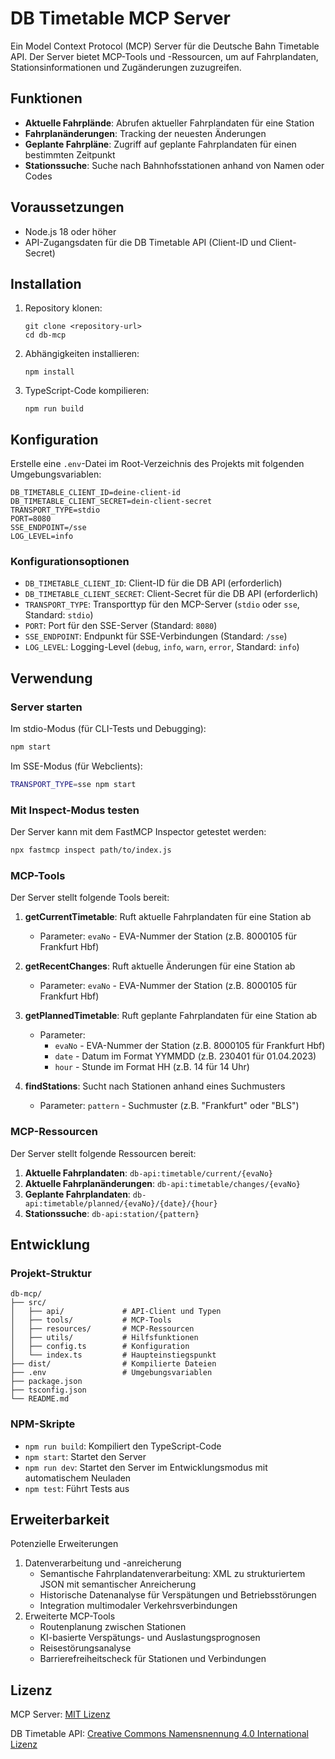 # DB Timetable MCP Server

Ein Model Context Protocol (MCP) Server für die Deutsche Bahn Timetable API. Der Server bietet MCP-Tools und -Ressourcen, um auf Fahrplandaten, Stationsinformationen und Zugänderungen zuzugreifen.

## Funktionen

- **Aktuelle Fahrplände**: Abrufen aktueller Fahrplandaten für eine Station
- **Fahrplanänderungen**: Tracking der neuesten Änderungen
- **Geplante Fahrpläne**: Zugriff auf geplante Fahrplandaten für einen bestimmten Zeitpunkt
- **Stationssuche**: Suche nach Bahnhofsstationen anhand von Namen oder Codes

## Voraussetzungen

- Node.js 18 oder höher
- API-Zugangsdaten für die DB Timetable API (Client-ID und Client-Secret)

## Installation

1. Repository klonen:
   ```
   git clone <repository-url>
   cd db-mcp
   ```

2. Abhängigkeiten installieren:
   ```
   npm install
   ```

3. TypeScript-Code kompilieren:
   ```
   npm run build
   ```

## Konfiguration

Erstelle eine `.env`-Datei im Root-Verzeichnis des Projekts mit folgenden Umgebungsvariablen:

```
DB_TIMETABLE_CLIENT_ID=deine-client-id
DB_TIMETABLE_CLIENT_SECRET=dein-client-secret
TRANSPORT_TYPE=stdio
PORT=8080
SSE_ENDPOINT=/sse
LOG_LEVEL=info
```

### Konfigurationsoptionen

- `DB_TIMETABLE_CLIENT_ID`: Client-ID für die DB API (erforderlich)
- `DB_TIMETABLE_CLIENT_SECRET`: Client-Secret für die DB API (erforderlich)
- `TRANSPORT_TYPE`: Transporttyp für den MCP-Server (`stdio` oder `sse`, Standard: `stdio`)
- `PORT`: Port für den SSE-Server (Standard: `8080`)
- `SSE_ENDPOINT`: Endpunkt für SSE-Verbindungen (Standard: `/sse`)
- `LOG_LEVEL`: Logging-Level (`debug`, `info`, `warn`, `error`, Standard: `info`)

## Verwendung

### Server starten

Im stdio-Modus (für CLI-Tests und Debugging):

```bash
npm start
```

Im SSE-Modus (für Webclients):

```bash
TRANSPORT_TYPE=sse npm start
```

### Mit Inspect-Modus testen

Der Server kann mit dem FastMCP Inspector getestet werden:

```bash
npx fastmcp inspect path/to/index.js
```

### MCP-Tools

Der Server stellt folgende Tools bereit:

1. **getCurrentTimetable**: Ruft aktuelle Fahrplandaten für eine Station ab
   - Parameter: `evaNo` - EVA-Nummer der Station (z.B. 8000105 für Frankfurt Hbf)

2. **getRecentChanges**: Ruft aktuelle Änderungen für eine Station ab
   - Parameter: `evaNo` - EVA-Nummer der Station (z.B. 8000105 für Frankfurt Hbf)

3. **getPlannedTimetable**: Ruft geplante Fahrplandaten für eine Station ab
   - Parameter: 
     - `evaNo` - EVA-Nummer der Station (z.B. 8000105 für Frankfurt Hbf)
     - `date` - Datum im Format YYMMDD (z.B. 230401 für 01.04.2023)
     - `hour` - Stunde im Format HH (z.B. 14 für 14 Uhr)

4. **findStations**: Sucht nach Stationen anhand eines Suchmusters
   - Parameter: `pattern` - Suchmuster (z.B. "Frankfurt" oder "BLS")

### MCP-Ressourcen

Der Server stellt folgende Ressourcen bereit:

1. **Aktuelle Fahrplandaten**: `db-api:timetable/current/{evaNo}`
2. **Aktuelle Fahrplanänderungen**: `db-api:timetable/changes/{evaNo}`
3. **Geplante Fahrplandaten**: `db-api:timetable/planned/{evaNo}/{date}/{hour}`
4. **Stationssuche**: `db-api:station/{pattern}`

## Entwicklung

### Projekt-Struktur

```
db-mcp/
├── src/
│   ├── api/             # API-Client und Typen
│   ├── tools/           # MCP-Tools
│   ├── resources/       # MCP-Ressourcen
│   ├── utils/           # Hilfsfunktionen
│   ├── config.ts        # Konfiguration
│   └── index.ts         # Haupteinstiegspunkt
├── dist/                # Kompilierte Dateien
├── .env                 # Umgebungsvariablen
├── package.json
├── tsconfig.json
└── README.md
```

### NPM-Skripte

- `npm run build`: Kompiliert den TypeScript-Code
- `npm start`: Startet den Server
- `npm run dev`: Startet den Server im Entwicklungsmodus mit automatischem Neuladen
- `npm test`: Führt Tests aus

## Erweiterbarkeit

Potenzielle Erweiterungen
1. Datenverarbeitung und -anreicherung
   - Semantische Fahrplandatenverarbeitung: XML zu strukturiertem JSON mit semantischer Anreicherung
   - Historische Datenanalyse für Verspätungen und Betriebsstörungen
   - Integration multimodaler Verkehrsverbindungen
2. Erweiterte MCP-Tools
   - Routenplanung zwischen Stationen
   - KI-basierte Verspätungs- und Auslastungsprognosen
   - Reisestörungsanalyse
   - Barrierefreiheitscheck für Stationen und Verbindungen

## Lizenz

MCP Server: [MIT Lizenz](LICENSE)

DB Timetable API: [Creative Commons Namensnennung 4.0 International Lizenz](https://developers.deutschebahn.com/db-api-marketplace/apis/product/timetables)
